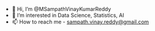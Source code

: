 - 👋 Hi, I’m @MSampathVinayKumarReddy
- 👀 I’m interested in Data Science, Statistics, AI
- 📫 How to reach me - sampath.vinay.reddy@gmail.com
